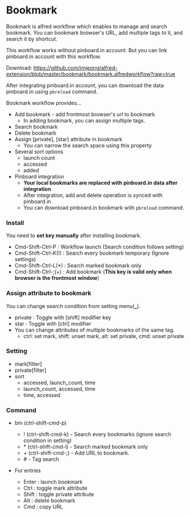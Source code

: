 # Bookmark

Bookmark is alfred workflow which enables to manage and search bookmark.
You can bookmark browser's URL, add multiple tags to it, and search it by shortcut.

This workflow works without pinboard.in account. But you can link pinboard.in account with this workflow.

Download: https://github.com/jmjeong/alfred-extension/blob/master/bookmark/bookmark.alfredworkflow?raw=true

After integrating pinboard.in account, you can download the data pinboard.in using `pbreload`
command.

Bookmark workflow provides...

- Add bookmark - add frontmost browser's url to bookmark
  - In adding bookmark, you can assign multiple tags.
- Search bookmark
- Delete bookmark
- Assign [private], [star] attribute in bookmark
  - You can narrow the search space using this property
- Several sort options
  - launch count
  - accessed
  - added
- Pinboard integration
  - **Your local bookmarks are replaced with pinboard.in data after integration**
  - After integration, add and delete operation is synced with pinboard.in
  - You can download pinboard.in bookmark  with `pbreload` command.

### Install

You need to **set key manually** after installing bookmark.

- Cmd-Shift-Ctrl-P : Workflow launch (Search condition follows setting)
- Cmd-Shift-Ctrl-K(!) : Search every bookmark temporary (Ignore settings)
- Cmd-Shift-Ctrl-L(\*) : Search marked bookmark only
- Cmd-Shift-Ctrl-;(+) : Add bookmark (**This key is valid only when browser is the frontmost window**)

### Assign attribute to bookmark

You can change search condition from setting menu(**_**).

- private : Toggle with [shift] modifier key
- star : Toggle with [ctrl] modifier
- You can change attributes of multiple bookmarks of the same tag. 
	- ctrl: set mark, shift: unset mark, alt: set private, cmd: unset private

### Setting 

- mark[filter]
- private[filter] 
- sort
	- accessed, launch_count, time
	- launch_count, accessed, time
	- time, accessed

### Command 

- bm (ctrl-shift-cmd-p) 
	- ! (ctrl-shift-cmd-k) - Search every bookmarks (ignore search condition in setting)
	- \* (ctrl-shift-cmd-l) - Search marked bookmark only
	- \+ (ctrl-shift-cmd-;) - Add URL to bookmark.
	- \# - Tag search

- For entries
  - Enter : launch bookmark
  - Ctrl : toggle mark attribute
  - Shift : toggle private attribute 
  - Alt : delete bookmark
  - Cmd : copy URL

